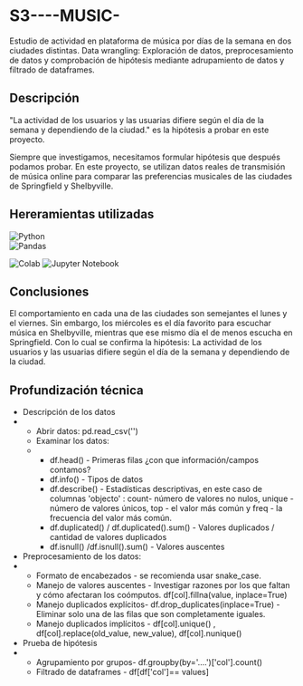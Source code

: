 # S3----MUSIC-
Estudio de actividad en plataforma de música por días de la semana en dos ciudades distintas.
Data wrangling:  Exploración de datos, preprocesamiento de datos y comprobación de hipótesis mediante adrupamiento de datos y filtrado de dataframes.

## Descripción

"La actividad de los usuarios y las usuarias difiere según el día de la semana y dependiendo de la ciudad." 
es la hipótesis a probar en este proyecto.

Siempre que investigamos, necesitamos formular hipótesis que después podamos probar. 
En este proyecto, se utilizan datos reales de transmisión de música online para comparar las preferencias musicales de las ciudades de Springfield y Shelbyville.

## Hereramientas utilizadas 

![Python](https://img.shields.io/badge/:Python-024A86?style=for-the-badge&logo=python&logoColor=white&labelColor=101010)</br>
![Pandas](https://img.shields.io/badge/pandas-%23150458.svg?style=for-the-badge&logo=pandas&logoColor=white)

![Colab](https://img.shields.io/badge/Colab-F9AB00?style=for-the-badge&logo=googlecolab&color=525252)
![Jupyter Notebook](https://img.shields.io/badge/jupyter-%23FA0F00.svg?style=for-the-badge&logo=jupyter&logoColor=white)


## Conclusiones 
El comportamiento en cada una de las ciudades son semejantes el lunes y el viernes. Sin embargo, los miércoles es el día favorito para escuchar música en Shelbyville, mientras que ese mismo día el de menos escucha en Springfield. 
Con lo cual se confirma la hipótesis: La actividad de los usuarios y las usuarias difiere según el día de la semana y dependiendo de la ciudad.

## Profundización técnica
* Descripción de los datos
* * Abrir datos: pd.read_csv('')
  * Examinar los datos:
  * * df.head() - Primeras filas ¿con que información/campos contamos?
    * df.info() - Tipos de datos
    * df.describe() - Estadísticas descriptivas, en este caso de columnas 'objecto' :  count- número de valores no nulos, unique - número de valores únicos, top - el valor más común y freq - la frecuencia del valor más común.
    * df.duplicated() / df.duplicated().sum() - Valores duplicados / cantidad de valores duplicados
    * df.isnull() /df.isnull().sum()  - Valores auscentes 
* Preprocesamiento de los datos:
* * Formato de encabezados - se recomienda usar snake_case.
  * Manejo de valores auscentes - Investigar razones por los que faltan y cómo afectaran los coómputos.  df[col].fillna(value, inplace=True)
  * Manejo duplicados explícitos- df.drop_duplicates(inplace=True) - Eliminar solo una de las filas que son completamente iguales.
  * Manejo duplicados implícitos - df[col].unique() , df[col].replace(old_value, new_value), df[col].nunique()
* Prueba de hipótesis
* * Agrupamiento por grupos- df.groupby(by='....')['col'].count()
  * Filtrado de dataframes - df[df['col']== values]

